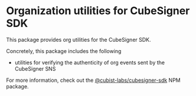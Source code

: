 # Organization utilities for CubeSigner SDK

This package provides org utilities for the CubeSigner SDK.

Concretely, this package includes the following
- utilities for verifying the authenticity of org events sent by the CubeSigner SNS

For more information, check out the [@cubist-labs/cubesigner-sdk] NPM package.

[@cubist-labs/cubesigner-sdk]: https://www.npmjs.com/package/@cubist-labs/cubesigner-sdk